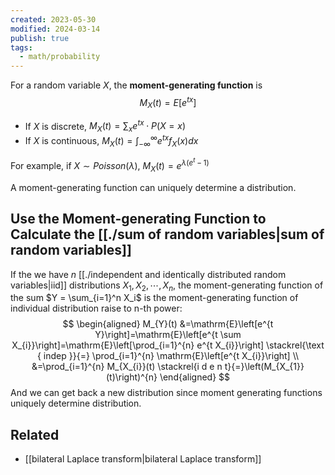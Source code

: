 ```yaml
---
created: 2023-05-30
modified: 2024-03-14
publish: true
tags:
  - math/probability
---
```

For a random variable $X$, the **moment-generating function** is
$$
M_X(t) = E[e^{tx}]
$$

- If $X$ is discrete, $M_X(t) = \sum_x e^{tx} \cdot P(X = x)$
- If $X$ is continuous, $M_X(t) = \int_{-\infty}^\infty e^{tx} f_X(x) dx$

For example, if $X \sim Poisson(\lambda)$, $M_X(t) = e^{\lambda(e^t - 1)}$

A moment-generating function can uniquely determine a distribution.

## Use the Moment-generating Function to Calculate the [[./sum of random variables|sum of random variables]]
If the we have $n$ [[./independent and identically distributed random variables|iid]] distributions $X_1, X_2, \cdots, X_n$, the moment-generating function of the sum $Y = \sum_{i=1}^n X_i$ is the moment-generating function of individual distribution raise to n-th power:
$$
   \begin{aligned}
M_{Y}(t) &=\mathrm{E}\left[e^{t Y}\right]=\mathrm{E}\left[e^{t \sum X_{i}}\right]=\mathrm{E}\left[\prod_{i=1}^{n} e^{t X_{i}}\right] \stackrel{\text { indep }}{=} \prod_{i=1}^{n} \mathrm{E}\left[e^{t X_{i}}\right] \\
&=\prod_{i=1}^{n} M_{X_{i}}(t) \stackrel{i d e n t}{=}\left(M_{X_{1}}(t)\right)^{n}
\end{aligned}
$$
And we can get back a new distribution since moment generating functions uniquely determine distribution.

## Related
- [[bilateral Laplace transform|bilateral Laplace transform]]
